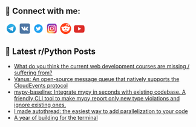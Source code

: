 ## 🔎 Connect with me:
[<img src="https://github.com/bullbesh/bullbesh/blob/main/images/Telegram.png" width="32" height="32" />](https://t.me/bullbesh)
[<img src="https://github.com/bullbesh/bullbesh/blob/main/images/VK.png" width="32" height="32" />](https://vk.com/bullbesh)
[<img src="https://github.com/bullbesh/bullbesh/blob/main/images/Twitter.png" width="32" height="32" />](https://twitter.com/bullbesh1)
[<img src="https://github.com/bullbesh/bullbesh/blob/main/images/Instagram.png" width="32" height="32" />](https://www.instagram.com/bullbesh)
[<img src="https://github.com/bullbesh/bullbesh/blob/main/images/Reddit.png" width="32" height="32" />](https://www.reddit.com/user/bullbesh)
[<img src="https://github.com/bullbesh/bullbesh/blob/main/images/YouTube.png" width="32" height="32" />](https://www.youtube.com/channel/UCtfjRs6uzgq5mfm8S06WTcg)

## 📕 Latest r/Python Posts
<!-- BLOG-POST-LIST:START -->
- [What do you think the current web development courses are missing / suffering from?](https://www.reddit.com/r/Python/comments/zsptu9/what_do_you_think_the_current_web_development/)
- [Vanus: An open-source message queue that natively supports the CloudEvents protocol](https://www.reddit.com/r/Python/comments/zspbq8/vanus_an_opensource_message_queue_that_natively/)
- [mypy-baseline: Integrate mypy in seconds with existing codebase. A friendly CLI tool to make mypy report only new type violations and ignore existing ones.](https://www.reddit.com/r/Python/comments/zso38g/mypybaseline_integrate_mypy_in_seconds_with/)
- [I made autothread: the easiest way to add parallelization to your code](https://www.reddit.com/r/Python/comments/zsmf1j/i_made_autothread_the_easiest_way_to_add/)
- [A year of building for the terminal](https://www.reddit.com/r/Python/comments/zsm77r/a_year_of_building_for_the_terminal/)
<!-- BLOG-POST-LIST:END -->
